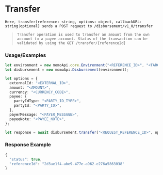 # Transfer

`Here, transfer(reference: string, options: object, callbackURL: string|optional) sends a POST request to /disbursement/v1_0/transfer`

> `Transfer operation is used to transfer an amount from the own account to a payee account.
Status of the transaction can be validated by using the GET /transfer/{referenceId}`

### Usage/Examples

```ts
let environment = new momoApi.core.Environment("<REFERENCE_ID>", "<TARGET_ENVIRONMENT>", "<CALLBACK_URL>", "<OPTIONS>");
let disbursement = new momoApi.Disbursement(environment);

let options = {
  externalId: "<EXTERNAL_ID>",
  amount: "<AMOUNT>",
  currency: "<CURRENCY_CODE>",
  payee: {
    partyIdType: "<PARTY_ID_TYPE>",
    partyId: "<PARTY_ID>",
  },
  payerMessage: "<PAYER_MESSAGE>",
  payeeNote: "<PAYEE_NOTE>",
};

let response = await disbursement.transfer("<REQUEST_REFERENCE_ID>", options);
```

### Response Example

```ts
{
  "status": true,
  "referenceId": "2d3ae1f4-abe9-477e-a962-e276a5863038"
}
```